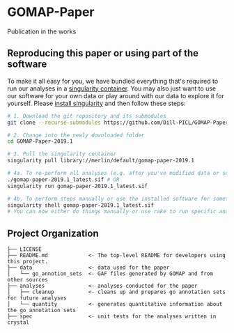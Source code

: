 GOMAP-Paper
==============================

Publication in the works

Reproducing this paper or using part of the software
------------
To make it all easy for you, we have bundled everything that's required to run our analyses in a [singularity container](https://sylabs.io/).
You may also just want to use our software for your own data or play around with our data to explore it for yourself.
Please [install singularity](https://sylabs.io/guides/3.3/user-guide/quick_start.html#quick-installation-steps) and then follow these steps:

```bash
# 1. Download the git repository and its submodules
git clone --recurse-submodules https://github.com/Dill-PICL/GOMAP-Paper-2019.1.git

# 2. Change into the newly downloaded folder
cd GOMAP-Paper-2019.1

# 3. Pull the singularity container
singularity pull library://merlin/default/gomap-paper-2019.1

# 4a. To re-perform all analyses (e.g. after you've modified data or scripts)
./gomap-paper-2019.1_latest.sif # OR
singularity run gomap-paper-2019.1_latest.sif

# 4b. To perform steps manually or use the installed software for something else, enter the container
singularity shell gomap-paper-2019.1_latest.sif
# You can now either do things manually or use rake to run specific analyses. You can type rake -T for a list of all available tasks.
```

Project Organization
------------

    ├── LICENSE
    ├── README.md             <- The top-level README for developers using this project.
    ├── data                  <- data used for the paper
    │   └── go_annotion_sets  <- GAF files generated by GOMAP and from other sources
    ├── analyses              <- analyses conducted for the paper
    │   ├── cleanup           <- cleans up and prepares go annotation sets for future analyses
    │   └── quantity          <- generates quantitative information about the go annotation sets
    ├── spec                  <- unit tests for the analyses written in crystal
